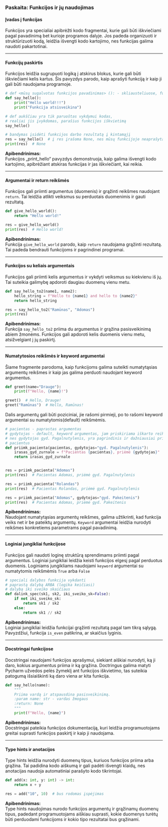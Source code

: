 ### **Paskaita: Funkcijos ir jų naudojimas**

#### **Įvadas į funkcijas**
Funkcijos yra specialiai apibrėžti kodo fragmentai, kurie gali būti iškviečiami pagal pavadinimą bet kurioje programos dalyje. Jos padeda organizuoti ir struktūrizuoti kodą, leidžia išvengti kodo kartojimo, nes funkcijas galima naudoti pakartotinai.

---

#### **Funkcijų paskirtis**
Funkcijos leidžia sugrupuoti logiką į atskirus blokus, kurie gali būti iškviečiami kelis kartus. Šis pavyzdys parodo, kaip aprašyti funkciją ir kaip ji gali būti naudojama programoje.

```python
# def <mūsų sugalvotas funkcijos pavadinimas> (): - skliausteliuose, funkcijos priimamasis
def say_hello():
    print("Hello world!!!")
    print("Funkcija atsisveikina")

# def aukščiau yra tik paruoštas vykdymui kodas,
# realiai jis įvykdomas, parašius funkcijos iškvietimą
say_hello()

# bandymas įsidėti funkcijos darbo rezultatą į kintamąjį
res = say_hello()  # į res įrašoma None, nes mūsų funkcijoje neaprašytas duomenų atidavimas iš funkcijos
print(res)  # None
```

**Apibendrinimas:**  
Funkcijos „print_hello“ pavyzdys demonstruoja, kaip galima išvengti kodo kartojimo, apibrėžiant atskiras funkcijas ir jas iškviečiant, kai reikia.

---

#### **Argumentai ir return reikšmės**
Funkcijos gali priimti argumentus (duomenis) ir grąžinti reikšmes naudojant `return`. Tai leidžia atlikti veiksmus su perduotais duomenimis ir gauti rezultatą.

```python
def give_hello_world():
    return "Hello world!"

res = give_hello_world()
print(res)  # Hello world!
```

**Apibendrinimas:**  
Funkcija `give_hello_world` parodo, kaip `return` naudojama grąžinti rezultatą. Tai padeda bendrauti funkcijoms ir pagrindinei programai.

---

#### **Funkcijos su keliais argumentais**
Funkcijos gali priimti kelis argumentus ir vykdyti veiksmus su kiekvienu iš jų. Tai suteikia galimybę apdoroti daugiau duomenų vienu metu.

```python
def say_hello_to2(name1, name2):
    hello_string = f"Hello to {name1} and hello to {name2}"
    return hello_string

res = say_hello_to2("Ramūnas", "Adomas")
print(res)
```

**Apibendrinimas:**  
Funkcija `say_hello_to2` priima du argumentus ir grąžina pasisveikinimą abiem žmonėms. Funkcijos gali apdoroti kelis duomenis vienu metu, atsižvelgiant į jų paskirtį.

---

#### **Numatytosios reikšmės ir keyword argumentai**
Šiame fragmente parodoma, kaip funkcijoms galima suteikti numatytąsias argumentų reikšmes ir kaip jas galima perduoti naudojant keyword argumentus.

```python
def greet(name="Drauge"):
    print(f"Hello, {name}!")

greet()  # Hello, Drauge!
greet("Ramūnas")  # Hello, Ramūnas!
```

Dalis argumentų gali būti poziciniai, jie rašomi pirmieji, po to rašomi keyword argumentai su numatytomis(default) reikšmėmis.

```python
# pacientas - paprastas argumentas
# gydytojas - default, keyword argumentas, jam priskiriama iškarto reikšmė,
# nes gydytojas gyd. Pagalnutylenis, yra pagrindinis ir dažniausiai priima
# pacientus
def priimk_pacienta(pacientas, gydytojas="gyd. Pagalnutylenis"):
    irasas_gyd_zurnale = f"Pacientas {pacientas}, priėmė {gydytojas}"
    return irasas_gyd_zurnale


res = priimk_pacienta("Adomas")
print(res)  # Pacientas Adomas, priėmė gyd. Pagalnutylenis

res = priimk_pacienta("Rolandas")
print(res)  # Pacientas Rolandas, priėmė gyd. Pagalnutylenis

res = priimk_pacienta("Adomas", gydytojas="gyd. Pakeitenis")
print(res)  # Pacientas Adomas, priėmė gyd. Pakeitenis
```

**Apibendrinimas:**  
Naudojant numatytąsias argumentų reikšmes, galima užtikrinti, kad funkcija veiks net ir be pateiktų argumentų. `Keyword` argumentai leidžia nurodyti reikšmes konkretiems parametrams pagal pavadinimą.

---

#### **Loginiai jungikliai funkcijose**
Funkcijos gali naudoti loginę struktūrą sprendimams priimti pagal argumentus. Loginiai jungikliai leidžia keisti funkcijos elgesį pagal perduotus duomenis. Loginiams jungikliams naudojami `keyword` argumentai su numatytomis reikšmėmis `True` arba `False`

```python
# speciali dalybos funkcija vykdanti
# paprastą dalybą ARBA (logika keičiasi)
# dalybą iki sveiko skaičiaus
def dalink_spec(sk1, sk2, iki_sveiko_sk=False):
    if not iki_sveiko_sk:
        return sk1 / sk2
    else:
        return sk1 // sk2
```

**Apibendrinimas:**  
Loginiai jungikliai leidžia funkcijai grąžinti rezultatą pagal tam tikrą sąlygą. Pavyzdžiui, funkcija `is_even` patikrina, ar skaičius lyginis.

---

#### **Docstringai funkcijose**
Docstringai naudojami funkcijos aprašymui, siekiant aiškiai nurodyti, ką ji daro, kokius argumentus priima ir ką grąžina. Doctringus galima matyti Pycharm užvedos pelės žymeklį ant funkcijos iškvietimo, tas suteikia patogumą išsiaiškinti ką daro viena ar kita funkcija.

```python
def say_hello(name):
    """
    Priima vardą ir atspausdina pasisveikinimą.
    :param name: str - vardas žmogaus
    :return: None
    """
    print(f"Hello, {name}")
```

**Apibendrinimas:**  
Docstringai pateikia funkcijos dokumentaciją, kuri leidžia programuotojams greitai suprasti funkcijos paskirtį ir kaip ji naudojama.

---

#### **Type hints ir anotacijos**
Type hints leidžia nurodyti duomenų tipus, kuriuos funkcijos priima arba grąžina. Tai padidina kodo aiškumą ir gali padėti išvengti klaidų, nes anotacijas naudoja automatiniai parašyto kodo tikrintojai.

```python
def add(x: int, y: int) -> int:
    return x + y

res = add("10", 10)  # bus rodomas įspėjimas
```

**Apibendrinimas:**  
Type hints naudojimas nurodo funkcijos argumentų ir grąžinamų duomenų tipus, padedant programuotojams aiškiau suprasti, kokie duomenys turėtų būti perduodami funkcijoms ir kokio tipo rezultatai bus grąžinami.